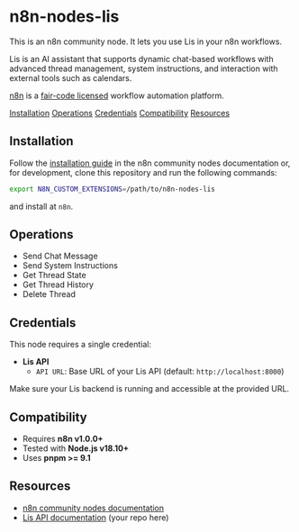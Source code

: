 # n8n-nodes-lis

This is an n8n community node. It lets you use Lis in your n8n workflows.

Lis is an AI assistant that supports dynamic chat-based workflows with advanced thread management, system instructions, and interaction with external tools such as calendars.

[n8n](https://n8n.io/) is a [fair-code licensed](https://docs.n8n.io/reference/license/) workflow automation platform.

[Installation](#installation)
[Operations](#operations)
[Credentials](#credentials)
[Compatibility](#compatibility)
[Resources](#resources)

## Installation

Follow the [installation guide](https://docs.n8n.io/integrations/community-nodes/installation/) in the n8n community nodes documentation or, for development, clone this repository and run the following commands:

```bash
export N8N_CUSTOM_EXTENSIONS=/path/to/n8n-nodes-lis
```

and install at `n8n`.

## Operations

- Send Chat Message
- Send System Instructions
- Get Thread State
- Get Thread History
- Delete Thread

## Credentials

This node requires a single credential:

- **Lis API**
  - `API URL`: Base URL of your Lis API (default: `http://localhost:8000`)

Make sure your Lis backend is running and accessible at the provided URL.

## Compatibility

- Requires **n8n v1.0.0+**
- Tested with **Node.js v18.10+**
- Uses **pnpm >= 9.1**

## Resources

- [n8n community nodes documentation](https://docs.n8n.io/integrations/community-nodes/)
- [Lis API documentation](https://github.com/Rfluid/n8n-nodes-lis.git) (your repo here)
